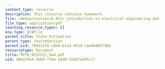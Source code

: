 ```yaml
---
content_type: resource
description: This resource contains homework.
file: /media/courses/6-01sc-introduction-to-electrical-engineering-and-computer-science-i-spring-2011/484a79a45eb9f7eead3052e87a495c17_MIT6_01SCS11_hw4.pdf
file_type: application/pdf
learning_resource_types: []
ocw_type: OCWFile
parent_title: State Estimation
parent_type: CourseSection
parent_uid: 78921a7e-c8e9-b114-852d-caa46d83fd04
resourcetype: Document
title: MIT6_01SCS11_hw4.pdf
uid: 484a79a4-5eb9-f7ee-ad30-52e87a495c17
---
```

